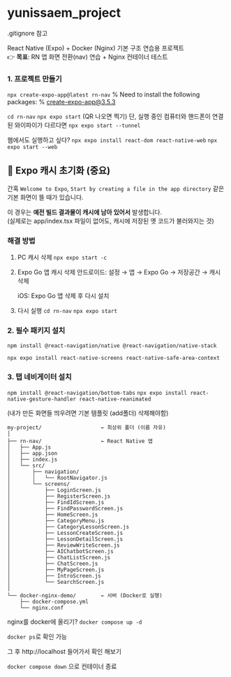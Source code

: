 # yunissaem_project

.gitignore 참고

React Native (Expo) + Docker (Nginx) 기본 구조 연습용 프로젝트  
👉 **목표**: RN 앱 화면 전환(nav) 연습 + Nginx 컨테이너 테스트  

### 1. 프로젝트 만들기

`npx create-expo-app@latest rn-nav`
% Need to install the following packages:
% create-expo-app@3.5.3

`cd rn-nav`
`npx expo start` (QR 나오면 찍기)
단, 실행 중인 컴퓨터와 핸드폰이 연결된 와이파이가 다르다면
`npx expo start --tunnel`

웹에서도 실행하고 싶다?
`npx expo install react-dom react-native-web`
`npx expo start --web`

## 🔄 Expo 캐시 초기화 (중요)

간혹 `Welcome to Expo`, `Start by creating a file in the app directory` 같은 기본 화면이 뜰 때가 있습니다.  

이 경우는 **예전 빌드 결과물이 캐시에 남아 있어서** 발생합니다.  
(실제로는 app/index.tsx 파일이 없어도, 캐시에 저장된 옛 코드가 불러와지는 것)

### 해결 방법

1) PC 캐시 삭제
`npx expo start -c`

2) Expo Go 앱 캐시 삭제
안드로이드:
설정 → 앱 → Expo Go → 저장공간 → 캐시 삭제

    iOS:
Expo Go 앱 삭제 후 다시 설치

3) 다시 실행
`cd rn-nav`
`npx expo start`


### 2. 필수 패키지 설치
`npm install @react-navigation/native @react-navigation/native-stack`

`npx expo install react-native-screens react-native-safe-area-context`


### 3. 탭 네비게이터 설치
`npm install @react-navigation/bottom-tabs`
`npx expo install react-native-gesture-handler react-native-reanimated`

(내가 만든 화면들 띄우려면 기본 템플릿 (add폴더) 삭제해야함)


```
my-project/                   ← 최상위 폴더 (이름 자유)
│
├── rn-nav/                   ← React Native 앱
│   ├── App.js
│   ├── app.json
│   ├── index.js
│   └── src/
│       ├── navigation/
│       │   └── RootNavigator.js
│       └── screens/
│           ├── LoginScreen.js
│           ├── RegisterScreen.js
│           ├── FindIdScreen.js
│           ├── FindPasswordScreen.js
│           ├── HomeScreen.js
│           ├── CategoryMenu.js
│           ├── CategoryLessonScreen.js
│           ├── LessonCreateScreen.js
│           ├── LessonDetailScreen.js
│           ├── ReviewWriteScreen.js
│           ├── AIChatbotScreen.js
│           ├── ChatListScreen.js
│           ├── ChatScreen.js
│           ├── MyPageScreen.js
│           ├── IntroScreen.js
│           └── SearchScreen.js
│
└── docker-nginx-demo/        ← 서버 (Docker로 실행)
    ├── docker-compose.yml
    └── nginx.conf
```

nginx를 docker에 올리기?
`docker compose up -d`

`docker ps`로 확인 가능

그 후 http://localhost 들어가서 확인 해보기

`docker compose down` 으로 컨테이너 종료